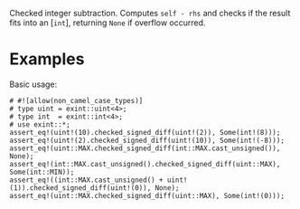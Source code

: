 Checked integer subtraction. Computes `self - rhs` and checks if the result fits
into an [`int`], returning `None` if overflow occurred.

# Examples

Basic usage:

```
# #![allow(non_camel_case_types)]
# type uint = exint::uint<4>;
# type int  = exint::int<4>;
# use exint::*;
assert_eq!(uint!(10).checked_signed_diff(uint!(2)), Some(int!(8)));
assert_eq!(uint!(2).checked_signed_diff(uint!(10)), Some(int!(-8)));
assert_eq!(uint::MAX.checked_signed_diff(int::MAX.cast_unsigned()), None);
assert_eq!(int::MAX.cast_unsigned().checked_signed_diff(uint::MAX), Some(int::MIN));
assert_eq!((int::MAX.cast_unsigned() + uint!(1)).checked_signed_diff(uint!(0)), None);
assert_eq!(uint::MAX.checked_signed_diff(uint::MAX), Some(int!(0)));
```
